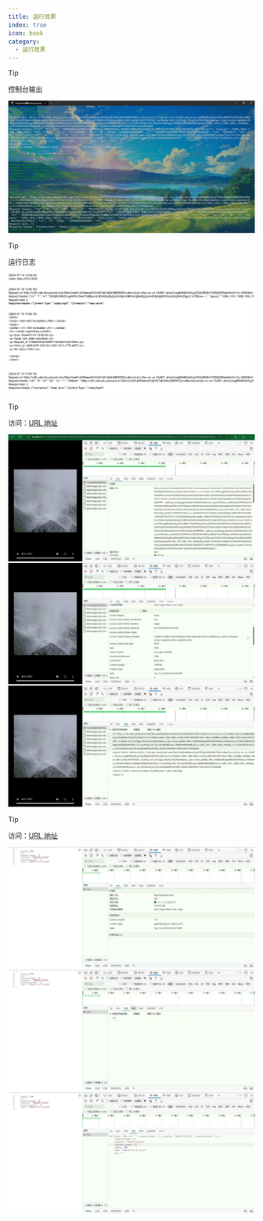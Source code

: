 ```yaml
---
title: 运行效果
index: true
icon: book
category:
  - 运行效果
---
```


<Share colorful />
<Catalog />

> [!tip]
> 控制台输出

![](markdown-images/image-6.png)

> [!tip]
> 运行日志

![](markdown-images/image-7.png)

> [!tip]
> 访问：[URL 地址](http://localhost/?url=http%3A%2F%2Fv26-web.douyinvod.com%2F58ec2cbe01a030eece612dcfb7ab7e84%2F6695f502%2Fvideo%2Ftos%2Fcn%2Ftos-cn-ve-15c001-alinc2%2FosgBRh80zAXLgYZGAzBD8m7GfQGIDEte4AHc3n%2F%3Fa%3D6383%26ch%3D42%26cr%3D3%26dr%3D0%26lr%3Dall%26cd%3D0%257C0%257C0%257C3%26cv%3D1%26br%3D1020%26bt%3D1020%26cs%3D0%26ds%3D3%26ft%3DpEaFx4hZffPdlW~-avjNvAq-antLjrKjhgg.Rkad5qc9UjVhWL6%26mime_type%3Dvideo_mp4%26qs%3D0%26rc%3DODQ8OGRkZmg4NDk1Omk7NEBpanJrNDk6ZmZycjMzNGkzM0BeNGJjXmBgXjAxMDNjNjA0YSNnL3JicjRvM29gLS1kLTBzcw%253D%253D%26btag%3Dc0000e00008000%26cquery%3D100o_101r_100B_100x_100z%26dy_q%3D1721092807%26feature_id%3Df0150a16a324336cda5d6dd0b69ed299%26l%3D20240716092007C7D4EF501C1259646688&request_header=Referer%3Dhttp%3A%2F%2Fv26-web.douyinvod.com%2F58ec2cbe01a030eece612dcfb7ab7e84%2F6695f502%2Fvideo%2Ftos%2Fcn%2Ftos-cn-ve-15c001-alinc2%2FosgBRh80zAXLgYZGAzBD8m7GfQGIDEte4AHc3n%2F%3Fa%3D6383%26ch%3D42%26cr%3D3%26dr%3D0%26lr%3Dall%26cd%3D0%257C0%257C0%257C3%26cv%3D1%26br%3D1020%26bt%3D1020%26cs%3D0%26ds%3D3%26ft%3DpEaFx4hZffPdlW~-avjNvAq-antLjrKjhgg.Rkad5qc9UjVhWL6%26mime_type%3Dvideo_mp4%26qs%3D0%26rc%3DODQ8OGRkZmg4NDk1Omk7NEBpanJrNDk6ZmZycjMzNGkzM0BeNGJjXmBgXjAxMDNjNjA0YSNnL3JicjRvM29gLS1kLTBzcw%253D%253D%26btag%3Dc0000e00008000%26cquery%3D100o_101r_100B_100x_100z%26dy_q%3D1721092807%26feature_id%3Df0150a16a324336cda5d6dd0b69ed299%26l%3D20240716092007C7D4EF501C1259646688&response_header=Connection%3Dkeep-alive%26Content-Type%3Dvideo%2Fmp4&original=1)

![](markdown-images/image.png)
![](markdown-images/image-1.png)
![](markdown-images/image-2.png)

> [!tip]
> 访问：[URL 地址](http://localhost/?url=)

![](markdown-images/image-3.png)
![](markdown-images/image-4.png)
![](markdown-images/image-5.png)

<Bottom />
